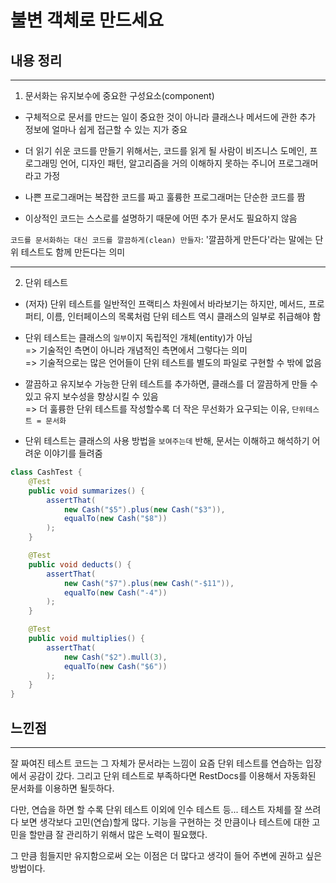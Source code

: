 # 불변 객체로 만드세요

## 내용 정리

---
1. 문서화는 유지보수에 중요한 구성요소(component) <br>

* 구체적으로 문서를 만드는 일이 중요한 것이 아니라 클래스나 메서드에 관한 추가 정보에 얼마나 쉽게 접근할 수 있는 지가 중요

* 더 읽기 쉬운 코드를 만들기 위해서는, 코드를 읽게 될 사람이 비즈니스 도메인, 프로그래밍 언어, 디자인 패턴, 알고리즘을 거의 이해하지 못하는 주니어 프로그래머라고 가정

* 나쁜 프로그래머는 복잡한 코드를 짜고 훌륭한 프로그래머는 단순한 코드를 짬

* 이상적인 코드는 스스로를 설명하기 때문에 어떤 추가 문서도 필요하지 않음

`코드를 문서화하는 대신 코드를 깔끔하게(clean) 만들자`: '깔끔하게 만든다'라는 말에는 단위 테스트도 함께 만든다는 의미

---
2. 단위 테스트 <br>

* (저자) 단위 테스트를 일반적인 프랙티스 차원에서 바라보기는 하지만, 메서드, 프로퍼티, 이름, 인터페이스의 목록처럼 단위 테스트 역시 클래스의 일부로 취급해야 함

* 단위 테스트는 클래스의 `일부`이지 독립적인 개체(entity)가 아님 <br>
=> 기술적인 측면이 아니라 개념적인 측면에서 그렇다는 의미 <br>
=> 기술적으로는 많은 언어들이 단위 테스트를 별도의 파일로 구현할 수 밖에 없음 <br>

* 깔끔하고 유지보수 가능한 단위 테스트를 추가하면, 클래스를 더 깔끔하게 만들 수 있고 유지 보수성을 향상시킬 수 있음 <br>
=> 더 훌륭한 단위 테스트를 작성할수록 더 작은 무선화가 요구되는 이유, `단위테스트 = 문서화`

* 단위 테스트는 클래스의 사용 방법을 `보여주는데` 반해, 문서는 이해하고 해석하기 어려운 이야기를 들려줌

```java
class CashTest {
    @Test
    public void summarizes() {
        assertThat(
            new Cash("$5").plus(new Cash("$3")),
            equalTo(new Cash("$8"))
        );
    }

    @Test
    public void deducts() {
        assertThat(
            new Cash("$7").plus(new Cash("-$11")),
            equalTo(new Cash("-4"))
        );
    }

    @Test
    public void multiplies() {
        assertThat(
            new Cash("$2").mull(3),
            equalTo(new Cash("$6"))
        );
    }
}
```


## 느낀점
---
잘 짜여진 테스트 코드는 그 자체가 문서라는 느낌이 요즘 단위 테스트를 연습하는 입장에서 공감이 갔다. 그리고 단위 테스트로 부족하다면 RestDocs를 이용해서 자동화된 문서화를 이용하면 될듯하다. <br>

다만, 연습을 하면 할 수록 단위 테스트 이외에 인수 테스트 등... 테스트 자체를 잘 쓰려다 보면 생각보다 고민(연습)할게 많다. 기능을 구현하는 것 만큼이나 테스트에 대한 고민을 할만큼 잘 관리하기 위해서 많은 노력이 필요했다. <br>

그 만큼 힘들지만 유지함으로써 오는 이점은 더 많다고 생각이 들어 주변에 권하고 싶은 방법이다.

